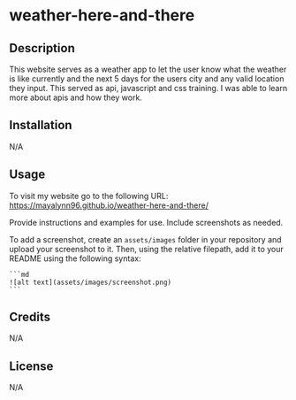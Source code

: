 # weather-here-and-there

## Description

This website serves as a weather app to let the user know what the weather is like currently and the next 5 days for the users city and any valid location they input. This served as api, javascript and css training. I was able to learn more about apis and how they work.

## Installation

N/A

## Usage

To visit my website go to the following URL: https://mayalynn96.github.io/weather-here-and-there/

Provide instructions and examples for use. Include screenshots as needed.

To add a screenshot, create an `assets/images` folder in your repository and upload your screenshot to it. Then, using the relative filepath, add it to your README using the following syntax:

    ```md
    ![alt text](assets/images/screenshot.png)
    ```

## Credits

N/A

## License
N/A